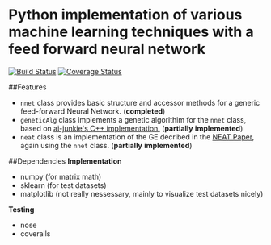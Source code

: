 # Python implementation of various machine learning techniques with a feed forward neural network

[![Build Status](https://travis-ci.org/washt/NeuralNetPy.svg)](https://travis-ci.org/washt/NeuralNetPy)
[![Coverage Status](https://coveralls.io/repos/washt/NeuralNetPy/badge.svg?branch=master&service=github)](https://coveralls.io/github/washt/NeuralNetPy?branch=master)

##Features
* `nnet` class provides basic structure and accessor methods for a generic feed-forward Neural Network. (__completed__)
* `geneticAlg` class implements a genetic algorithim for the `nnet` class, based on [ai-junkie's C++ implementation.](http://www.ai-junkie.com/ann/evolved/nnt1.html) (__partially__ __implemented__)
* `neat` class is an implementation of the GE decribed in the [NEAT Paper](http://mitpress.mit.edu/journals), again using the `nnet` class. (__partially__ __implemented__)

##Dependencies
__Implementation__
* numpy (for matrix math)
* sklearn (for test datasets)
* matplotlib (not really nessessary, mainly to visualize test datasets nicely)

__Testing__
* nose
* coveralls
